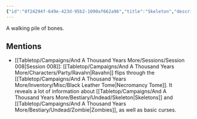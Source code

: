 ```yaml
---
{"id":"8f24294f-649e-423d-95b2-1090af662a96","title":"Skeleton","description":"A walking pile of bones.","publish":true,"date_created":"Sunday, June 11th 2023, 11:47:31 am","date_modified":"Friday, April 19th 2024, 5:44:39 pm","cssclasses":["mado-heading"],"path":"Tabletop/Campaigns/And A Thousand Years More/Bestiary/Undead/Skeleton.md","permalink":"/tabletop/campaigns/and-a-thousand-years-more/bestiary/undead/skeleton/","PassFrontmatter":true}
---
```



A walking pile of bones.

## Mentions

- [[Tabletop/Campaigns/And A Thousand Years More/Sessions/Session 008\|Session 008]]: [[Tabletop/Campaigns/And A Thousand Years More/Characters/Party/Ravahn\|Ravahn]] flips through the [[Tabletop/Campaigns/And A Thousand Years More/Inventory/Misc/Black Leather Tome\|Necromancy Tome]]. It reveals a lot of information about [[Tabletop/Campaigns/And A Thousand Years More/Bestiary/Undead/Skeleton\|Skeletons]] and [[Tabletop/Campaigns/And A Thousand Years More/Bestiary/Undead/Zombie\|Zombies]], as well as basic curses.


